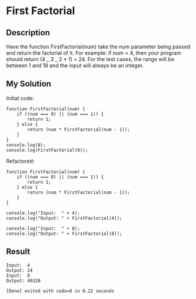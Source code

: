 # First Factorial

## Description

Have the function FirstFactorial(num) take the num parameter being passed and return the factorial of it. For example: if num = 4, then your program should return (4 _ 3 _ 2 \* 1) = 24. For the test cases, the range will be between 1 and 18 and the input will always be an integer.

## My Solution

Initial code:

```
function FirstFactorial(num) {
	if ((num === 0) || (num === 1)) {
		return 1;
	} else {
		return (num * FirstFactorial(num - 1));
	}
}
console.log(8);
console.log(FirstFactorial(8));
```

Refactored:

```
function FirstFactorial(num) {
	if ((num === 0) || (num === 1)) {
		return 1;
	} else {
		return (num * FirstFactorial(num - 1));
	}
}

console.log("Input:  " + 4);
console.log("Output: " + FirstFactorial(4));

console.log("Input:  " + 8);
console.log("Output: " + FirstFactorial(8));
```

## Result

```
Input:  4
Output: 24
Input:  8
Output: 40320

[Done] exited with code=0 in 0.22 seconds
```
